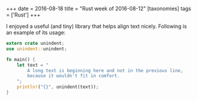 +++
date = 2016-08-18
title = "Rust week of 2016-08-12"
[taxonomies]
tags = ['Rust']
+++

I enjoyed a useful (and tiny) library that helps align text nicely.
Following is an example of its usage:

```rust
extern crate unindent;
use unindent::unindent;

fn main() {
    let text = "
        A long text is beginning here and not in the previous line,
        because it wouldn't fit in comfort.
    ";
    println!("{}", unindent(text));
}
```
